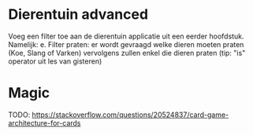 # Dierentuin advanced
Voeg een filter toe aan de dierentuin applicatie uit een eerder hoofdstuk. 
Namelijk:
e. Filter praten: er wordt gevraagd welke dieren moeten praten (Koe, Slang of Varken) vervolgens zullen enkel die dieren praten (tip: "is" operator uit les van gisteren)



# Magic
TODO: https://stackoverflow.com/questions/20524837/card-game-architecture-for-cards